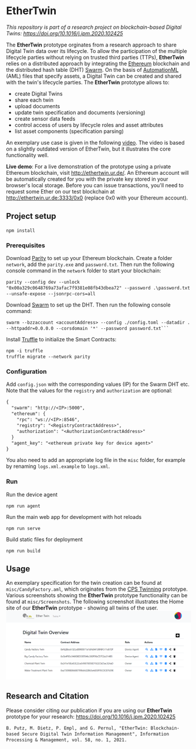 # EtherTwin

*This repository is part of a research project on blockchain-based Digital Twins: https://doi.org/10.1016/j.ipm.2020.102425*

The **EtherTwin** prototype orginates from a research approach to share Digital Twin data over its lifecycle.
To allow the participation of the multiple lifecycle parties without relying on trusted third parties (TTPs), **EtherTwin** relies on a distributed approach by integrating the [Ethereum](ethereum.org) blockchain and the distributed hash table (DHT) [Swarm](swarm.ethereum.org).
On the basis of [AutomationML](https://www.automationml.org/) (AML) files that specify assets, a Digital Twin can be created and shared with the twin's lifecycle parties.
The **EtherTwin** prototype allows to:
- create Digital Twins
- share each twin  
- upload documents
- update twin specification and documents (versioning)
- create sensor data feeds
- control access of users by lifecycle roles and asset attributes
- list asset components (specification parsing)

An exemplary use case is given in the following [video](https://drive.google.com/open?id=1Bq8xNVj2TEluJ3_-DK3eLaDQvqv9rLQ8). The video is based on a slightly outdated version of EtherTwin, but it illustrates the core functionality well.

**Live demo**: For a live demonstration of the prototype using a private Ethereum blockchain, visit http://ethertwin.ur.de/.
An Ethereum account will be automatically created for you with the private key stored in your browser's local storage. Before you can issue transactions, you'll need to request some Ether on our test blockchain at http://ethertwin.ur.de:3333/0x0 (replace 0x0 with your Ethereum account).
## Project setup
```
npm install
```

### Prerequisites

Download [Parity](https://github.com/paritytech/parity-ethereum/releases) to set up your Ethereum blockchain. Create a folder `network`, add the `parity.exe` and `password.txt`.
Then run the following console command in the `network` folder to start your blockchain:
```
parity --config dev --unlock "0x00a329c0648769a73afac7f9381e08fb43dbea72" --password .\password.txt --unsafe-expose --jsonrpc-cors=all
```

Download [Swarm](https://swarm.ethereum.org/downloads/) to set up the DHT. 
Then run the following console command:
```
swarm --bzzaccount <accountAddress> --config ./config.toml --datadir . --httpaddr=0.0.0.0 --corsdomain '*' --password password.txt```
```

Install [Truffle](https://github.com/trufflesuite/truffle) to initialize the Smart Contracts:
```
npm -i truffle
truffle migrate --network parity
```

### Configuration
Add `config.json` with the corresponding values (IP) for the Swarm DHT etc.
Note that the values for the `registry` and `authorization` are optional:
```
{
  "swarm": "http://<IP>:5000",
  "ethereum": {
    "rpc": "ws://<IP>:8546",
    "registry": "<RegistryContractAddress>",
    "authorization": "<AuthorizationContractAddress>"
  }
  "agent_key": "<ethereum private key for device agent>"
}
```

You also need to add an appropriate log file in the `misc` folder, for example by renaming `logs.xml.example` to `logs.xml`.

### Run
Run the device agent
```
npm run agent
```

Run the main web app for development with hot reloads
```
npm run serve
```

Build static files for deployment
```
npm run build
```

## Usage
An exemplary specification for the twin creation can be found at `misc/CandyFactory.aml`, which originates from the [CPS Twinning](https://github.com/sbaresearch/cps-twinning) prototype. 
Various screenshots showing the **EtherTwin** prototype functionality can be found at `misc/Screenshots`. The following screenshot illustrates the Home site of our
**EtherTwin** prototype - showing  all twins of the user.
![Start page of the **EtherTwin** prototype](./misc/Screenshots/Screenshot_Home.PNG "Start page of the **EtherTwin** prototype")


## Research and Citation
Please consider citing our publication if you are using our **EtherTwin** prototype for your research: https://doi.org/10.1016/j.ipm.2020.102425 

```
B. Putz, M. Dietz, P. Empl, and G. Pernul, "EtherTwin: Blockchain-based Secure Digital Twin Information Management", Information Processing & Management, vol. 58, no. 1, 2021.
```